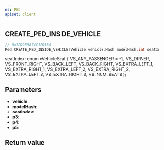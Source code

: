 ```yaml
---
ns: PED
apiset: client
---
```

## CREATE_PED_INSIDE_VEHICLE

```c
// 0x7DD959874C1FD534
Ped CREATE_PED_INSIDE_VEHICLE(Vehicle vehicle,Hash modelHash,int seatIndex,BOOL p3,BOOL p4,BOOL p5);
```

seatIndex:
enum eVehicleSeat
{
	VS_ANY_PASSENGER = -2,
	VS_DRIVER,
	VS_FRONT_RIGHT,
	VS_BACK_LEFT,
	VS_BACK_RIGHT,
	VS_EXTRA_LEFT_1,
	VS_EXTRA_RIGHT_1,
	VS_EXTRA_LEFT_2,
	VS_EXTRA_RIGHT_2,
	VS_EXTRA_LEFT_3,
	VS_EXTRA_RIGHT_3,
	VS_NUM_SEATS
};

## Parameters
* **vehicle**:
* **modelHash**:
* **seatIndex**:
* **p3**:
* **p4**:
* **p5**:

## Return value

